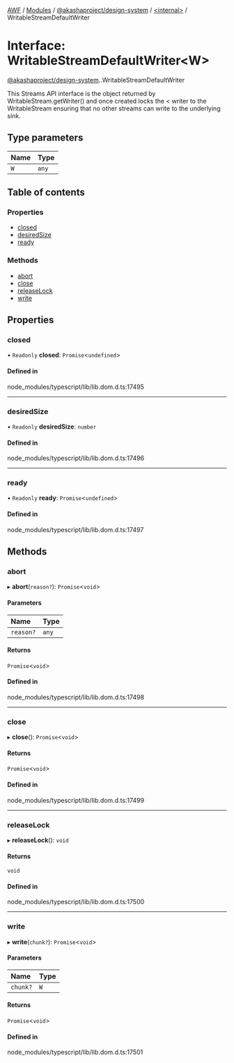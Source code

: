 [AWF](../README.md) / [Modules](../modules.md) / [@akashaproject/design-system](../modules/akashaproject_design_system.md) / [<internal\>](../modules/akashaproject_design_system._internal_.md) / WritableStreamDefaultWriter

# Interface: WritableStreamDefaultWriter<W\>

[@akashaproject/design-system](../modules/akashaproject_design_system.md).[<internal>](../modules/akashaproject_design_system._internal_.md).WritableStreamDefaultWriter

This Streams API interface is the object returned by WritableStream.getWriter() and once created locks the < writer to the WritableStream ensuring that no other streams can write to the underlying sink.

## Type parameters

| Name | Type |
| :------ | :------ |
| `W` | `any` |

## Table of contents

### Properties

- [closed](akashaproject_design_system._internal_.WritableStreamDefaultWriter.md#closed)
- [desiredSize](akashaproject_design_system._internal_.WritableStreamDefaultWriter.md#desiredsize)
- [ready](akashaproject_design_system._internal_.WritableStreamDefaultWriter.md#ready)

### Methods

- [abort](akashaproject_design_system._internal_.WritableStreamDefaultWriter.md#abort)
- [close](akashaproject_design_system._internal_.WritableStreamDefaultWriter.md#close)
- [releaseLock](akashaproject_design_system._internal_.WritableStreamDefaultWriter.md#releaselock)
- [write](akashaproject_design_system._internal_.WritableStreamDefaultWriter.md#write)

## Properties

### closed

• `Readonly` **closed**: `Promise`<`undefined`\>

#### Defined in

node_modules/typescript/lib/lib.dom.d.ts:17495

___

### desiredSize

• `Readonly` **desiredSize**: `number`

#### Defined in

node_modules/typescript/lib/lib.dom.d.ts:17496

___

### ready

• `Readonly` **ready**: `Promise`<`undefined`\>

#### Defined in

node_modules/typescript/lib/lib.dom.d.ts:17497

## Methods

### abort

▸ **abort**(`reason?`): `Promise`<`void`\>

#### Parameters

| Name | Type |
| :------ | :------ |
| `reason?` | `any` |

#### Returns

`Promise`<`void`\>

#### Defined in

node_modules/typescript/lib/lib.dom.d.ts:17498

___

### close

▸ **close**(): `Promise`<`void`\>

#### Returns

`Promise`<`void`\>

#### Defined in

node_modules/typescript/lib/lib.dom.d.ts:17499

___

### releaseLock

▸ **releaseLock**(): `void`

#### Returns

`void`

#### Defined in

node_modules/typescript/lib/lib.dom.d.ts:17500

___

### write

▸ **write**(`chunk?`): `Promise`<`void`\>

#### Parameters

| Name | Type |
| :------ | :------ |
| `chunk?` | `W` |

#### Returns

`Promise`<`void`\>

#### Defined in

node_modules/typescript/lib/lib.dom.d.ts:17501
